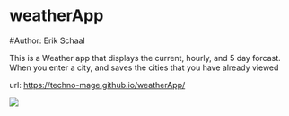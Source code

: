 # weatherApp

#Author: Erik Schaal

This is a Weather app that displays the current, hourly, and 5 day forcast. When you enter a city, and saves the cities that you have already viewed

url: https://techno-mage.github.io/weatherApp/

<img src= assets/Screenshot_Weather_Dashboard>